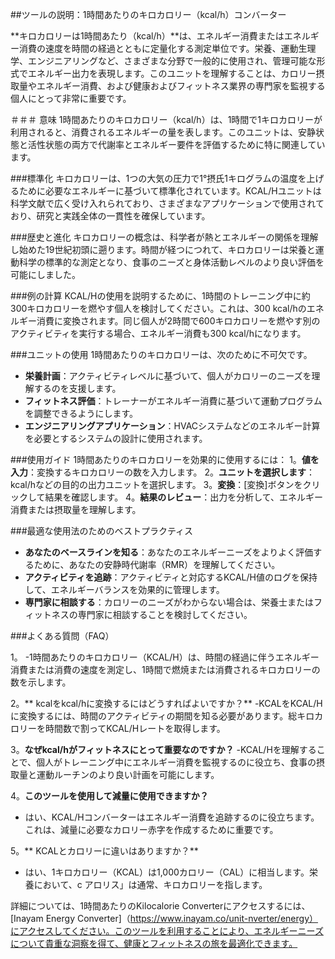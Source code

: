 ##ツールの説明：1時間あたりのキロカロリー（kcal/h）コンバーター

**キロカロリーは1時間あたり（kcal/h）**は、エネルギー消費またはエネルギー消費の速度を時間の経過とともに定量化する測定単位です。栄養、運動生理学、エンジニアリングなど、さまざまな分野で一般的に使用され、管理可能な形式でエネルギー出力を表現します。このユニットを理解することは、カロリー摂取量やエネルギー消費、および健康およびフィットネス業界の専門家を監視する個人にとって非常に重要です。

＃＃＃ 意味
1時間あたりのキロカロリー（kcal/h）は、1時間で1キロカロリーが利用されると、消費されるエネルギーの量を表します。このユニットは、安静状態と活性状態の両方で代謝率とエネルギー要件を評価するために特に関連しています。

###標準化
キロカロリーは、1つの大気の圧力で1°摂氏1キログラムの温度を上げるために必要なエネルギーに基づいて標準化されています。KCAL/Hユニットは科学文献で広く受け入れられており、さまざまなアプリケーションで使用されており、研究と実践全体の一貫性を確保しています。

###歴史と進化
キロカロリーの概念は、科学者が熱とエネルギーの関係を理解し​​始めた19世紀初頭に遡ります。時間が経つにつれて、キロカロリーは栄養と運動科学の標準的な測定となり、食事のニーズと身体活動レベルのより良い評価を可能にしました。

###例の計算
KCAL/Hの使用を説明するために、1時間のトレーニング中に約300キロカロリーを燃やす個人を検討してください。これは、300 kcal/hのエネルギー消費に変換されます。同じ個人が2時間で600キロカロリーを燃やす別のアクティビティを実行する場合、エネルギー消費も300 kcal/hになります。

###ユニットの使用
1時間あたりのキロカロリーは、次のために不可欠です。
-  **栄養計画**：アクティビティレベルに基づいて、個人がカロリーのニーズを理解するのを支援します。
-  **フィットネス評価**：トレーナーがエネルギー消費に基づいて運動プログラムを調整できるようにします。
-  **エンジニアリングアプリケーション**：HVACシステムなどのエネルギー計算を必要とするシステムの設計に使用されます。

###使用ガイド
1時間あたりのキロカロリーを効果的に使用するには：
1。**値を入力**：変換するキロカロリーの数を入力します。
2。**ユニットを選択します**：kcal/hなどの目的の出力ユニットを選択します。
3。**変換**：[変換]ボタンをクリックして結果を確認します。
4。**結果のレビュー**：出力を分析して、エネルギー消費または摂取量を理解します。

###最適な使用法のためのベストプラクティス
-  **あなたのベースラインを知る**：あなたのエネルギーニーズをよりよく評価するために、あなたの安静時代謝率（RMR）を理解してください。
-  **アクティビティを追跡**：アクティビティと対応するKCAL/H値のログを保持して、エネルギーバランスを効果的に管理します。
-  **専門家に相談する**：カロリーのニーズがわからない場合は、栄養士またはフィットネスの専門家に相談することを検討してください。

###よくある質問（FAQ）

1。
-1時間あたりのキロカロリー（KCAL/H）は、時間の経過に伴うエネルギー消費または消費の速度を測定し、1時間で燃焼または消費されるキロカロリーの数を示します。

2。** kcalをkcal/hに変換するにはどうすればよいですか？**
-KCALをKCAL/Hに変換するには、時間のアクティビティの期間を知る必要があります。総キロカロリーを時間数で割ってKCAL/Hレートを取得します。

3。**なぜkcal/hがフィットネスにとって重要なのですか？**
-KCAL/Hを理解することで、個人がトレーニング中にエネルギー消費を監視するのに役立ち、食事の摂取量と運動ルーチンのより良い計画を可能にします。

4。**このツールを使用して減量に使用できますか？**
- はい、KCAL/Hコンバーターはエネルギー消費を追跡するのに役立ちます。これは、減量に必要なカロリー赤字を作成するために重要です。

5。** KCALとカロリーに違いはありますか？**
- はい、1キロカロリー（KCAL）は1,000カロリー（CAL）に相当します。栄養において、c アロリス」は通常、キロカロリーを指します。

詳細については、1時間あたりのKilocalorie Converterにアクセスするには、[Inayam Energy Converter]（https://www.inayam.co/unit-nverter/energy）にアクセスしてください。このツールを利用することにより、エネルギーニーズについて貴重な洞察を得て、健康とフィットネスの旅を最適化できます。